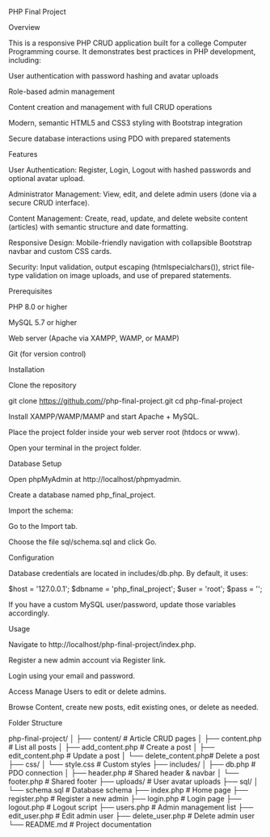 PHP Final Project

Overview

This is a responsive PHP CRUD application built for a college Computer Programming course. It demonstrates best practices in PHP development, including:

User authentication with password hashing and avatar uploads

Role-based admin management

Content creation and management with full CRUD operations

Modern, semantic HTML5 and CSS3 styling with Bootstrap integration

Secure database interactions using PDO with prepared statements

Features

User Authentication: Register, Login, Logout with hashed passwords and optional avatar upload.

Administrator Management: View, edit, and delete admin users (done via a secure CRUD interface).

Content Management: Create, read, update, and delete website content (articles) with semantic structure and date formatting.

Responsive Design: Mobile-friendly navigation with collapsible Bootstrap navbar and custom CSS cards.

Security: Input validation, output escaping (htmlspecialchars()), strict file-type validation on image uploads, and use of prepared statements.



Prerequisites

PHP 8.0 or higher

MySQL 5.7 or higher

Web server (Apache via XAMPP, WAMP, or MAMP)

Git (for version control)

Installation

Clone the repository

git clone https://github.com/<your-username>/php-final-project.git
cd php-final-project

Install XAMPP/WAMP/MAMP and start Apache + MySQL.

Place the project folder inside your web server root (htdocs or www).

Open your terminal in the project folder.

Database Setup

Open phpMyAdmin at http://localhost/phpmyadmin.

Create a database named php_final_project.

Import the schema:

Go to the Import tab.

Choose the file sql/schema.sql and click Go.

Configuration

Database credentials are located in includes/db.php. By default, it uses:

$host = '127.0.0.1';
$dbname = 'php_final_project';
$user = 'root';
$pass = '';

If you have a custom MySQL user/password, update those variables accordingly.

Usage

Navigate to http://localhost/php-final-project/index.php.

Register a new admin account via Register link.

Login using your email and password.

Access Manage Users to edit or delete admins.

Browse Content, create new posts, edit existing ones, or delete as needed.

Folder Structure

php-final-project/
│
├── content/              # Article CRUD pages
│   ├── content.php       # List all posts
│   ├── add_content.php   # Create a post
│   ├── edit_content.php  # Update a post
│   └── delete_content.php# Delete a post
├── css/
│   └── style.css         # Custom styles
├── includes/
│   ├── db.php            # PDO connection
│   ├── header.php        # Shared header & navbar
│   └── footer.php        # Shared footer
├── uploads/              # User avatar uploads
├── sql/
│   └── schema.sql        # Database schema
├── index.php             # Home page
├── register.php          # Register a new admin
├── login.php             # Login page
├── logout.php            # Logout script
├── users.php             # Admin management list
├── edit_user.php         # Edit admin user
├── delete_user.php       # Delete admin user
└── README.md             # Project documentation

